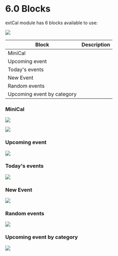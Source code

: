 # 6.0 Blocks

extCal module has 6 blocks available to use: 

![](../assets/blocks001.png)


|Block|Description|
|--|--|
|MiniCal||
| Upcoming event ||
|Today's events||
|New Event||
|Random events||
|Upcoming event by category||


### MiniCal
![](../assets/blocks002.png)

![](../assets/blocks002b.png)


### Upcoming event
![](../assets/blocks003.png)

### Today's events
![](../assets/blocks004.png)

### New Event
![](../assets/blocks005.png)

### Random events
![](../assets/blocks006.png)

### Upcoming event by category
![](../assets/blocks007.png)




